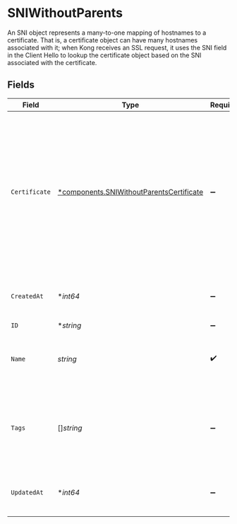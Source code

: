 # SNIWithoutParents

An SNI object represents a many-to-one mapping of hostnames to a certificate. That is, a certificate object can have many hostnames associated with it; when Kong receives an SSL request, it uses the SNI field in the Client Hello to lookup the certificate object based on the SNI associated with the certificate.


## Fields

| Field                                                                                                                                                                       | Type                                                                                                                                                                        | Required                                                                                                                                                                    | Description                                                                                                                                                                 |
| --------------------------------------------------------------------------------------------------------------------------------------------------------------------------- | --------------------------------------------------------------------------------------------------------------------------------------------------------------------------- | --------------------------------------------------------------------------------------------------------------------------------------------------------------------------- | --------------------------------------------------------------------------------------------------------------------------------------------------------------------------- |
| `Certificate`                                                                                                                                                               | [*components.SNIWithoutParentsCertificate](../../models/components/sniwithoutparentscertificate.md)                                                                         | :heavy_minus_sign:                                                                                                                                                          | The id (a UUID) of the certificate with which to associate the SNI hostname. The Certificate must have a valid private key associated with it to be used by the SNI object. |
| `CreatedAt`                                                                                                                                                                 | **int64*                                                                                                                                                                    | :heavy_minus_sign:                                                                                                                                                          | Unix epoch when the resource was created.                                                                                                                                   |
| `ID`                                                                                                                                                                        | **string*                                                                                                                                                                   | :heavy_minus_sign:                                                                                                                                                          | N/A                                                                                                                                                                         |
| `Name`                                                                                                                                                                      | *string*                                                                                                                                                                    | :heavy_check_mark:                                                                                                                                                          | The SNI name to associate with the given certificate.                                                                                                                       |
| `Tags`                                                                                                                                                                      | []*string*                                                                                                                                                                  | :heavy_minus_sign:                                                                                                                                                          | An optional set of strings associated with the SNIs for grouping and filtering.                                                                                             |
| `UpdatedAt`                                                                                                                                                                 | **int64*                                                                                                                                                                    | :heavy_minus_sign:                                                                                                                                                          | Unix epoch when the resource was last updated.                                                                                                                              |